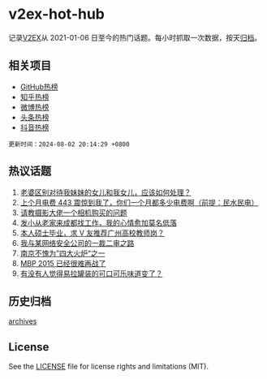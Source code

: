 # v2ex-hot-hub

 记录[V2EX](https://www.v2ex.com/)从 2021-01-06 日至今的热门话题。每小时抓取一次数据，按天[归档](archives)。
 
 ## 相关项目

- [GitHub热榜](https://github.com/lonnyzhang423/github-hot-hub)
- [知乎热榜](https://github.com/lonnyzhang423/zhihu-hot-hub)
- [微博热榜](https://github.com/lonnyzhang423/weibo-hot-hub)
- [头条热榜](https://github.com/lonnyzhang423/toutiao-hot-hub)
- [抖音热榜](https://github.com/lonnyzhang423/douyin-hot-hub)


 `更新时间：2024-08-02 20:14:29 +0800`

## 热议话题

1. [老婆区别对待我妹妹的女儿和我女儿，应该如何处理？](https://www.v2ex.com/t/1061982)
1. [上个月电费 443 震惊到我了，你们一个月都多少电费啊（前提：民水民电）](https://www.v2ex.com/t/1061951)
1. [请教摄影大佬一个相机购买的问题](https://www.v2ex.com/t/1061896)
1. [发小从老家来成都找工作，我的心情愈加莫名低落](https://www.v2ex.com/t/1061936)
1. [本人硕士毕业，求 V 友推荐广州高校教师岗？](https://www.v2ex.com/t/1061907)
1. [我与某网络安全公司的一裁二审之路](https://www.v2ex.com/t/1061925)
1. [南京不愧为”四大火炉“之一](https://www.v2ex.com/t/1061891)
1. [MBP 2015 已经很难再战了](https://www.v2ex.com/t/1062005)
1. [有没有人觉得易拉罐装的可口可乐味道变了？](https://www.v2ex.com/t/1061889)

## 历史归档

[archives](archives)

## License

See the [LICENSE](LICENSE) file for license rights and limitations (MIT).
